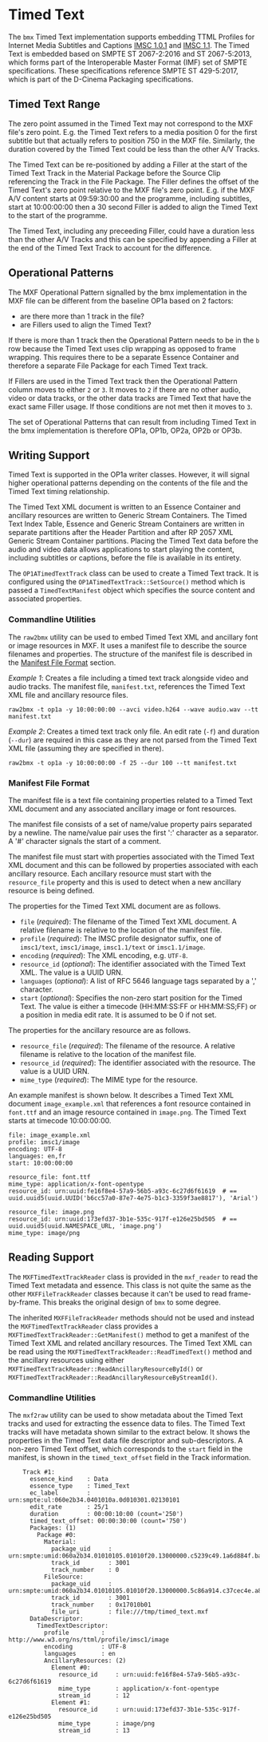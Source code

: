 # Timed Text

The `bmx` Timed Text implementation supports embedding TTML Profiles for Internet Media Subtitles and Captions [IMSC 1.0.1](https://www.w3.org/TR/ttml-imsc1.0.1/) and [IMSC 1.1](https://www.w3.org/TR/ttml-imsc1.1/). The Timed Text is embedded based on SMPTE ST 2067-2:2016 and ST 2067-5:2013, which forms part of the Interoperable Master Format (IMF) set of SMPTE specifications. These specifications reference SMPTE ST 429-5:2017, which is part of the D-Cinema Packaging specifications.


## Timed Text Range

The zero point assumed in the Timed Text may not correspond to the MXF file's zero point. E.g. the Timed Text refers to a media position 0 for the first subtitle but that actually refers to position 750 in the MXF file. Similarly, the duration covered by the Timed Text could be less than the other A/V Tracks.

The Timed Text can be re-positioned by adding a Filler at the start of the Timed Text Track in the Material Package before the Source Clip referencing the Track in the File Package. The Filler defines the offset of the Timed Text's zero point relative to the MXF file's zero point. E.g. if the MXF A/V content starts at 09:59:30:00 and the programme, including subtitles, start at 10:00:00:00 then a 30 second Filler is added to align the Timed Text to the start of the programme.

The Timed Text, including any preceeding Filler, could have a duration less than the other A/V Tracks and this can be specified by appending a Filler at the end of the Timed Text Track to account for the difference.


## Operational Patterns

The MXF Operational Pattern signalled by the bmx implementation in the MXF file can be different from the baseline OP1a based on 2 factors:
* are there more than 1 track in the file?
* are Fillers used to align the Timed Text?

If there is more than 1 track then the Operational Pattern needs to be in the `b` row because the Timed Text uses clip wrapping as opposed to frame wrapping. This requires there to be a separate Essence Container and therefore a separate File Package for each Timed Text track.

If Fillers are used in the Timed Text track then the Operational Pattern column moves to either `2` or `3`. It moves to `2` if there are no other audio, video or data tracks, or the other data tracks are Timed Text that have the exact same Filler usage. If those conditions are not met then it moves to `3`.

The set of Operational Patterns that can result from including Timed Text in the bmx implementation is therefore OP1a, OP1b, OP2a, OP2b or OP3b.


## Writing Support

Timed Text is supported in the OP1a writer classes. However, it will signal higher operational patterns depending on the contents of the file and the Timed Text timing relationship.

The Timed Text XML document is written to an Essence Container and ancillary resources are written to Generic Stream Containers. The Timed Text Index Table, Essence and Generic Stream Containers are written in separate partitions after the Header Partition and after RP 2057 XML Generic Stream Container partitions. Placing the Timed Text data before the audio and video data allows applications to start playing the content, including subtitles or captions, before the file is available in its entirety.

The `OP1ATimedTextTrack` class can be used to create a Timed Text track. It is configured using the `OP1ATimedTextTrack::SetSource()` method which is passed a `TimedTextManifest` object which specifies the source content and associated properties.


### Commandline Utilities

The `raw2bmx` utility can be used to embed Timed Text XML and ancillary font or image resources in MXF. It uses a manifest file to describe the source filenames and properties. The structure of the manifest file is described in the [Manifest File Format](#manifest-file-format) section.

*Example 1*: Creates a file including a timed text track alongside video and audio tracks. The manifest file, `manifest.txt`, references the Timed Text XML file and ancillary resource files.
```
raw2bmx -t op1a -y 10:00:00:00 --avci video.h264 --wave audio.wav --tt manifest.txt
```

*Example 2*: Creates a timed text track only file. An edit rate (`-f`) and duration (`--dur`) are required in this case as they are not parsed from the Timed Text XML file (assuming they are specified in there).
```
raw2bmx -t op1a -y 10:00:00:00 -f 25 --dur 100 --tt manifest.txt
```


### Manifest File Format

The manifest file is a text file containing properties related to a Timed Text XML document and any associated ancillary image or font resources.

The manifest file consists of a set of name/value property pairs separated by a newline. The name/value pair uses the first ':' character as a separator. A '#' character signals the start of a comment.

The manifest file must start with properties associated with the Timed Text XML document and this can be followed by properties associated with each ancillary resource. Each ancillary resource must start with the `resource_file` property and this is used to detect when a new ancillary resource is being defined.

The properties for the Timed Text XML document are as follows.
* `file` (*required*): The filename of the Timed Text XML document. A relative filename is relative to the location of the manifest file.
* `profile` (*required*): The IMSC profile designator suffix, one of `imsc1/text`, `imsc1/image`, `imsc1.1/text` or `imsc1.1/image`.
* `encoding` (*required*): The XML encoding, e.g. `UTF-8`.
* `resource_id` (*optional*): The identifier associated with the Timed Text XML. The value is a UUID URN.
* `languages` (*optional*): A list of RFC 5646 language tags separated by a ',' character.
* `start` (*optional*): Specifies the non-zero start position for the Timed Text. The value is either a timecode (HH:MM:SS:FF or HH:MM:SS;FF) or a position in media edit rate. It is assumed to be 0 if not set.

The properties for the ancillary resource are as follows.
* `resource_file` (*required*): The filename of the resource. A relative filename is relative to the location of the manifest file.
* `resource_id` (*required*): The identifier associated with the resource. The value is a UUID URN.
* `mime_type` (*required*): The MIME type for the resource.

An example manifest is shown below. It describes a Timed Text XML document `image_example.xml` that references a font resource contained in `font.ttf` and an image resource contained in `image.png`. The Timed Text starts at timecode 10:00:00:00.

```
file: image_example.xml
profile: imsc1/image
encoding: UTF-8
languages: en,fr
start: 10:00:00:00

resource_file: font.ttf
mime_type: application/x-font-opentype
resource_id: urn:uuid:fe16f8e4-57a9-56b5-a93c-6c27d6f61619  # == uuid.uuid5(uuid.UUID('b6cc57a0-87e7-4e75-b1c3-3359f3ae8817'), 'Arial')

resource_file: image.png
resource_id: urn:uuid:173efd37-3b1e-535c-917f-e126e25bd505  # == uuid.uuid5(uuid.NAMESPACE_URL, 'image.png')
mime_type: image/png
```

## Reading Support

The `MXFTimedTextTrackReader` class is provided in the `mxf_reader` to read the Timed Text metadata and essence. This class is not quite the same as the other `MXFFileTrackReader` classes because it can't be used to read frame-by-frame. This breaks the original design of `bmx` to some degree.

The inherited `MXFFileTrackReader` methods should not be used and instead the `MXFTimedTextTrackReader` class provides a `MXFTimedTextTrackReader::GetManifest()` method to get a manifest of the Timed Text XML and related ancillary resources. The Timed Text XML can be read using the `MXFTimedTextTrackReader::ReadTimedText()` method and the ancillary resources using either `MXFTimedTextTrackReader::ReadAncillaryResourceById()` or `MXFTimedTextTrackReader::ReadAncillaryResourceByStreamId()`.


### Commandline Utilities

The `mxf2raw` utility can be used to show metadata about the Timed Text tracks and used for extracting the essence data to files. The Timed Text tracks will have metadata shown similar to the extract below. It shows the properties in the Timed Text data file descriptor and sub-descriptors. A non-zero Timed Text offset, which corresponds to the `start` field in the manifest, is shown in the `timed_text_offset` field in the Track information.

```
    Track #1:
      essence_kind    : Data
      essence_type    : Timed_Text
      ec_label        : urn:smpte:ul:060e2b34.0401010a.0d010301.02130101
      edit_rate       : 25/1
      duration        : 00:00:10:00 (count='250')
      timed_text_offset: 00:00:30:00 (count='750')
      Packages: (1)
        Package #0:
          Material:
            package_uid     : urn:smpte:umid:060a2b34.01010105.01010f20.13000000.c5239c49.1a6d884f.ba77974a.708ebd1a
            track_id        : 3001
            track_number    : 0
          FileSource:
            package_uid     : urn:smpte:umid:060a2b34.01010105.01010f20.13000000.5c86a914.c37cec4e.a811a0e3.dfeade5a
            track_id        : 3001
            track_number    : 0x17010b01
            file_uri        : file:///tmp/timed_text.mxf
      DataDescriptor:
        TimedTextDescriptor:
          profile         : http://www.w3.org/ns/ttml/profile/imsc1/image
          encoding        : UTF-8
          languages       : en
          AncillaryResources: (2)
            Element #0:
              resource_id     : urn:uuid:fe16f8e4-57a9-56b5-a93c-6c27d6f61619
              mime_type       : application/x-font-opentype
              stream_id       : 12
            Element #1:
              resource_id     : urn:uuid:173efd37-3b1e-535c-917f-e126e25bd505
              mime_type       : image/png
              stream_id       : 13
```
